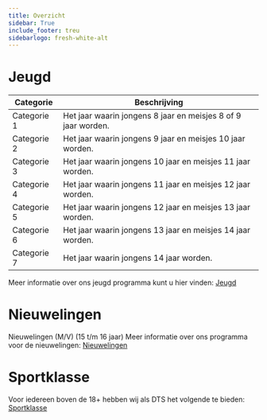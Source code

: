 ```yaml
---
title: Overzicht
sidebar: True
include_footer: treu
sidebarlogo: fresh-white-alt
---
```


# Jeugd

| Categorie | Beschrijving |
|-----------|--------------|
| Categorie 1 | Het jaar waarin jongens 8 jaar en meisjes 8 of 9 jaar worden. |
| Categorie 2 | Het jaar waarin jongens 9 jaar en meisjes 10 jaar worden. |
| Categorie 3 | Het jaar waarin jongens 10 jaar en meisjes 11 jaar worden. |
| Categorie 4 | Het jaar waarin jongens 11 jaar en meisjes 12 jaar worden. |
| Categorie 5 | Het jaar waarin jongens 12 jaar en meisjes 13 jaar worden. |
| Categorie 6 | Het jaar waarin jongens 13 jaar en meisjes 14 jaar worden. |
| Categorie 7 | Het jaar waarin jongens 14 jaar worden. |

Meer informatie over ons jeugd programma kunt u hier vinden: [Jeugd](/categorie/jeugd)

# Nieuwelingen
Nieuwelingen (M/V) (15 t/m 16 jaar)
Meer informatie over ons programma voor de nieuwelingen:
[Nieuwelingen](/categorie/nieuwelingen)

# Sportklasse

Voor iedereen boven de 18+ hebben wij als DTS het volgende te bieden: [Sportklasse](/categorie/sportklasse)
